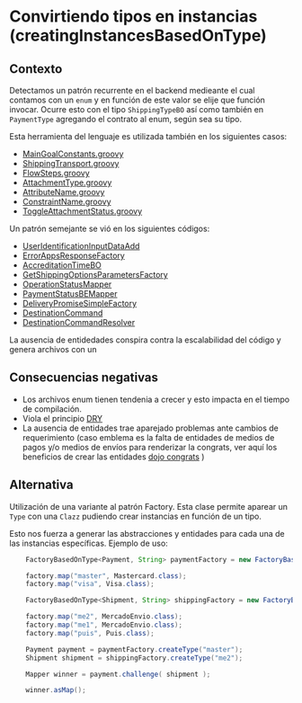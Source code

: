 # Convirtiendo tipos en instancias (creatingInstancesBasedOnType)

## Contexto

Detectamos un patrón recurrente en el backend medieante el cual contamos con un ```enum``` y en función de este valor se elije que función invocar. Ocurre esto con el tipo ```ShippingTypeBO``` así como también en ```PaymentType``` agregando el contrato al enum, según sea su tipo.

Esta herramienta del lenguaje es utilizada también en los siguientes casos:

- [MainGoalConstants.groovy](https://github.com/mercadolibre/fury_buyingflow-cart/blob/feature/discounts/src/groovy/com/mercadolibre/api/flow/constants/MainGoalConstants.groovy)
- [ShippingTransport.groovy](https://github.com/mercadolibre/fury_buyingflow-cart/blob/feature/discounts/src/groovy/com/mercadolibre/api/flow/constants/ShippingTransport.groovy)
- [FlowSteps.groovy](https://github.com/mercadolibre/fury_buyingflow-cart/blob/feature/discounts/src/groovy/com/mercadolibre/api/flow/graph/commons/FlowSteps.groovy)
- [AttachmentType.groovy](https://github.com/mercadolibre/fury_buyingflow-cart/blob/feature/discounts/src/groovy/com/mercadolibre/api/flow/graph/inputs/constants/AttachmentType.groovy)
- [AttributeName.groovy](https://github.com/mercadolibre/fury_buyingflow-cart/blob/feature/discounts/src/groovy/com/mercadolibre/api/flow/graph/inputs/constants/AttributeName.groovy)
- [ConstraintName.groovy](https://github.com/mercadolibre/fury_buyingflow-cart/blob/feature/discounts/src/groovy/com/mercadolibre/api/flow/graph/inputs/constants/ConstraintName.groovy)
- [ToggleAttachmentStatus.groovy](https://github.com/mercadolibre/fury_buyingflow-cart/blob/develop/src/groovy/com/mercadolibre/api/flow/graph/inputs/constants/ToggleAttachmentStatus.groovy)

Un patrón semejante se vió en los siguientes códigos: 
- [UserIdentificationInputDataAdd](https://github.com/mercadolibre/fury_buyingflow-cart/blob/feature/discounts/test/unit/com/mercadolibre/api/flow/action/userIdentification/UserIdentificationInputDataAddSpec.groovy)
- [ErrorAppsResponseFactory](https://github.com/mercadolibre/fury_buyingflow-cart/blob/feature/discounts/src/groovy/com/mercadolibre/api/flow/exceptions/apps/ErrorAppsResponseFactory.groovy)
- [AccreditationTimeBO](https://github.com/mercadolibre/fury_buyingflow-cart/blob/feature/discounts/src/groovy/com/mercadolibre/buyingflow/business/AccreditationTimeBO.groovy)
- [GetShippingOptionsParametersFactory](https://github.com/mercadolibre/fury_buyingflow-cart/blob/feature/discounts/src/groovy/com/mercadolibre/buyingflow/dto/parameters/GetShippingOptionsParametersFactory.groovy)
- [OperationStatusMapper](https://github.com/mercadolibre/fury_buyingflow-cart/blob/feature/discounts/src/groovy/com/mercadolibre/buyingflow/mapper/OperationStatusMapper.groovy)
- [PaymentStatusBEMapper](https://github.com/mercadolibre/fury_buyingflow-cart/blob/feature/discounts/src/groovy/com/mercadolibre/buyingflow/mapper/PaymentStatusBEMapper.groovy)
- [DeliveryPromiseSimpleFactory](https://github.com/mercadolibre/fury_buyingflow-cart/blob/feature/discounts/src/groovy/com/mercadolibre/buyingflow/mapper/shipping/deliverypromise/DeliveryPromiseSimpleFactory.groovy)
- [DestinationCommand](https://github.com/mercadolibre/fury_buyingflow-cart/blob/feature/discounts/src/groovy/com/mercadolibre/commands/DestinationCommand.groovy)
- [DestinationCommandResolver](https://github.com/mercadolibre/fury_buyingflow-cart/blob/feature/discounts/src/groovy/com/mercadolibre/commands/resolver/DestinationCommandResolver.groovy)

La ausencia de entidedades conspira contra la escalabilidad del código y genera archivos con un


## Consecuencias negativas

- Los archivos enum tienen tendenia a crecer y esto impacta en el tiempo de compilación.
- Viola el principio [DRY](https://en.wikipedia.org/wiki/Don%27t_repeat_yourself)
- La ausencia de entidades trae aparejado problemas ante cambios de requerimiento (caso emblema es la falta de entidades de medios de pagos y/o medios de envíos para renderizar la congrats, ver aquí los beneficios de crear las entidades [dojo congrats](https://github.com/diegosanchez/dojo/tree/master/dojo_5) )

## Alternativa

Utilización de una variante al patrón Factory. Esta clase permite aparear un ```Type``` con una ```Clazz``` pudiendo crear instancias en función de un tipo.

Esto nos fuerza a generar las abstracciones y entidades para cada una de las instancias específicas. Ejemplo de uso:

```java
    FactoryBasedOnType<Payment, String> paymentFactory = new FactoryBasedOnType(DefaultPayment.class);

    factory.map("master", Mastercard.class);
    factory.map("visa", Visa.class);

    FactoryBasedOnType<Shipment, String> shippingFactory = new FactoryBasedOnType(NoShipment.class);

    factory.map("me2", MercadoEnvio.class);
    factory.map("me1", MercadoEnvio.class);
    factory.map("puis", Puis.class);

    Payment payment = paymentFactory.createType("master");
    Shipment shipment = shippingFactory.createType("me2");

    Mapper winner = payment.challenge( shipment );

    winner.asMap();
```

